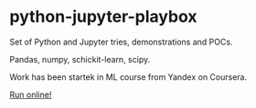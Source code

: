 python-jupyter-playbox
======================

Set of Python and Jupyter tries, demonstrations and POCs.

Pandas, numpy, schickit-learn, scipy.

Work has been startek in ML course from Yandex on Coursera.


[Run online!](https://mybinder.org/v2/gh/Hubbitus/python-jupiter-playbox/master)
